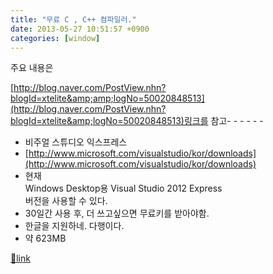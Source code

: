 ```yaml
---
title: "무료 C , C++ 컴파일러."
date: 2013-05-27 10:51:57 +0900
categories: [window]
---
```


주요 내용은

[http://blog.naver.com/PostView.nhn?blogId=xtelite&amp;amp;logNo=50020848513](http://blog.naver.com/PostView.nhn?blogId=xtelite&amp;logNo=50020848513)링크를 참고- - - - - -

- 비주얼 스튜디오 익스프레스
- [http://www.microsoft.com/visualstudio/kor/downloads](http://www.microsoft.com/visualstudio/kor/downloads)
- 현재   
Windows Desktop용 Visual Studio 2012 Express  
버전을 사용할 수 있다.
- 30일간 사용 후, 더 쓰고싶으면 무료키를 받아야함.
- 한글을 지원하네. 다행이다.
- 약 623MB






[🔗link](http://www.mins01.com/mh/tech/read/835)